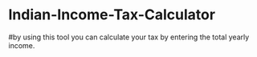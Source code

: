 # Indian-Income-Tax-Calculator
#by using this tool you can calculate your tax by entering the total yearly income.
